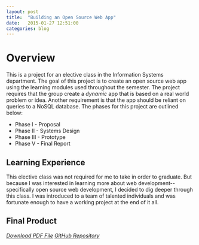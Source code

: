 ```yaml
---
layout: post
title:  "Building an Open Source Web App"
date:   2015-01-27 12:51:00 
categories: blog
---
```

# Overview
This is a project for an elective class in the Information Systems department. The goal of this project is to create an open source web app using the learning modules used throughout the semester. The project requires that the group create a *dynamic* app that is based on a real world problem or idea. Another requirement is that the app should be reliant on queries to a NoSQL database. The phases for this project are outlined below:

* Phase I - Proposal
* Phase II - Systems Design
* Phase III - Prototype
* Phase V - Final Report

## Learning Experience
This elective class was not required for me to take in order to graduate. But because I was interested in learning more about web development--specifically open source web development, I decided to dig deeper through this class. I was introduced to a team of talented individuals and was fortunate enough to have a working project at the end of it all. 

## Final Product
*[Download PDF File](http://geneve.github.io/img/os-web-app.pdf)*
*[GitHub Repository](https://github.com/weksos21/GEEC)*
